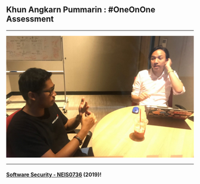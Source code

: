## Khun **Angkarn Pummarin** : #OneOnOne Assessment 

---

![](AngkarnP.jpg "Angkarn Pummarin")

---

#### **[Software Security - NEIS0736](../) (2019)**!